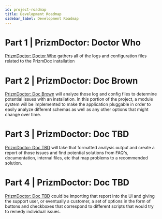 ```yaml
---
id: project-roadmap
title: Development Roadmap
sidebar_label: Development Roadmap
---
```


# Part 1 | PrizmDoctor: Doctor Who

[PrizmDoctor: Doctor Who](https://git.jpg.com/support/PrizmDoctor) gathers all of the logs and configuration files related to the PrizmDoc installation

# Part 2 | PrizmDoctor: Doc Brown

[PrizmDoctor: Doc Brown](https://git.jpg.com/support/PrizmDoctor) will analyze those log and config files to determine potential issues with an installation. In this portion of the project, a module system will be implemented to make the application pluggable in order to easily analyze different schemas as well as any other options that might change over time.

<!--truncate-->

# Part 3 | PrizmDoctor: Doc TBD

[PrizmDoctor: Doc TBD](https://git.jpg.com/support/PrizmDoctor) will take that formatted analysis output and create a report of those issues and find potential solutions from FAQ's, documentation, internal files, etc that map problems to a recommended solution.

# Part 4 | PrizmDoctor: Doc TBD

[PrizmDoctor: Doc TBD](https://git.jpg.com/support/PrizmDoctor) could be importing that report into the UI and giving the support user, or eventually a customer, a set of options in the form of buttons and checkboxes that correspond to different scripts that would try to remedy individual issues.

